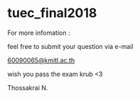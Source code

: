 # tuec_final2018

For more infomation : 

feel free to submit your question via e-mail 

60090065@kmitl.ac.th



wish you pass the exam krub <3

Thossakrai N.
